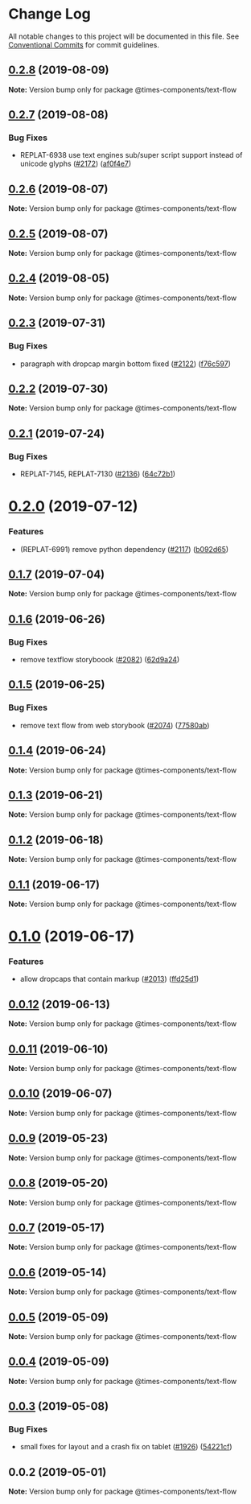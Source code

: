 # Change Log

All notable changes to this project will be documented in this file.
See [Conventional Commits](https://conventionalcommits.org) for commit guidelines.

## [0.2.8](https://github.com/newsuk/times-components/compare/@times-components/text-flow@0.2.7...@times-components/text-flow@0.2.8) (2019-08-09)

**Note:** Version bump only for package @times-components/text-flow





## [0.2.7](https://github.com/newsuk/times-components/compare/@times-components/text-flow@0.2.6...@times-components/text-flow@0.2.7) (2019-08-08)


### Bug Fixes

* REPLAT-6938 use text engines sub/super script support instead of unicode glyphs ([#2172](https://github.com/newsuk/times-components/issues/2172)) ([af0f4e7](https://github.com/newsuk/times-components/commit/af0f4e7))





## [0.2.6](https://github.com/newsuk/times-components/compare/@times-components/text-flow@0.2.5...@times-components/text-flow@0.2.6) (2019-08-07)

**Note:** Version bump only for package @times-components/text-flow





## [0.2.5](https://github.com/newsuk/times-components/compare/@times-components/text-flow@0.2.4...@times-components/text-flow@0.2.5) (2019-08-07)

**Note:** Version bump only for package @times-components/text-flow





## [0.2.4](https://github.com/newsuk/times-components/compare/@times-components/text-flow@0.2.3...@times-components/text-flow@0.2.4) (2019-08-05)

**Note:** Version bump only for package @times-components/text-flow





## [0.2.3](https://github.com/newsuk/times-components/compare/@times-components/text-flow@0.2.2...@times-components/text-flow@0.2.3) (2019-07-31)


### Bug Fixes

* paragraph with dropcap margin bottom fixed ([#2122](https://github.com/newsuk/times-components/issues/2122)) ([f76c597](https://github.com/newsuk/times-components/commit/f76c597))





## [0.2.2](https://github.com/newsuk/times-components/compare/@times-components/text-flow@0.2.1...@times-components/text-flow@0.2.2) (2019-07-30)

**Note:** Version bump only for package @times-components/text-flow





## [0.2.1](https://github.com/newsuk/times-components/compare/@times-components/text-flow@0.2.0...@times-components/text-flow@0.2.1) (2019-07-24)


### Bug Fixes

* REPLAT-7145, REPLAT-7130 ([#2136](https://github.com/newsuk/times-components/issues/2136)) ([64c72b1](https://github.com/newsuk/times-components/commit/64c72b1))





# [0.2.0](https://github.com/newsuk/times-components/compare/@times-components/text-flow@0.1.7...@times-components/text-flow@0.2.0) (2019-07-12)


### Features

* (REPLAT-6991) remove python dependency ([#2117](https://github.com/newsuk/times-components/issues/2117)) ([b092d65](https://github.com/newsuk/times-components/commit/b092d65))





## [0.1.7](https://github.com/newsuk/times-components/compare/@times-components/text-flow@0.1.6...@times-components/text-flow@0.1.7) (2019-07-04)

**Note:** Version bump only for package @times-components/text-flow





## [0.1.6](https://github.com/newsuk/times-components/compare/@times-components/text-flow@0.1.5...@times-components/text-flow@0.1.6) (2019-06-26)


### Bug Fixes

* remove textflow storyboook ([#2082](https://github.com/newsuk/times-components/issues/2082)) ([62d9a24](https://github.com/newsuk/times-components/commit/62d9a24))





## [0.1.5](https://github.com/newsuk/times-components/compare/@times-components/text-flow@0.1.4...@times-components/text-flow@0.1.5) (2019-06-25)


### Bug Fixes

* remove text flow from web storybook ([#2074](https://github.com/newsuk/times-components/issues/2074)) ([77580ab](https://github.com/newsuk/times-components/commit/77580ab))





## [0.1.4](https://github.com/newsuk/times-components/compare/@times-components/text-flow@0.1.3...@times-components/text-flow@0.1.4) (2019-06-24)

**Note:** Version bump only for package @times-components/text-flow





## [0.1.3](https://github.com/newsuk/times-components/compare/@times-components/text-flow@0.1.2...@times-components/text-flow@0.1.3) (2019-06-21)

**Note:** Version bump only for package @times-components/text-flow





## [0.1.2](https://github.com/newsuk/times-components/compare/@times-components/text-flow@0.1.1...@times-components/text-flow@0.1.2) (2019-06-18)

**Note:** Version bump only for package @times-components/text-flow





## [0.1.1](https://github.com/newsuk/times-components/compare/@times-components/text-flow@0.1.0...@times-components/text-flow@0.1.1) (2019-06-17)

**Note:** Version bump only for package @times-components/text-flow





# [0.1.0](https://github.com/newsuk/times-components/compare/@times-components/text-flow@0.0.12...@times-components/text-flow@0.1.0) (2019-06-17)


### Features

* allow dropcaps that contain markup ([#2013](https://github.com/newsuk/times-components/issues/2013)) ([ffd25d1](https://github.com/newsuk/times-components/commit/ffd25d1))





## [0.0.12](https://github.com/newsuk/times-components/compare/@times-components/text-flow@0.0.11...@times-components/text-flow@0.0.12) (2019-06-13)

**Note:** Version bump only for package @times-components/text-flow





## [0.0.11](https://github.com/newsuk/times-components/compare/@times-components/text-flow@0.0.10...@times-components/text-flow@0.0.11) (2019-06-10)

**Note:** Version bump only for package @times-components/text-flow





## [0.0.10](https://github.com/newsuk/times-components/compare/@times-components/text-flow@0.0.9...@times-components/text-flow@0.0.10) (2019-06-07)

**Note:** Version bump only for package @times-components/text-flow





## [0.0.9](https://github.com/newsuk/times-components/compare/@times-components/text-flow@0.0.8...@times-components/text-flow@0.0.9) (2019-05-23)

**Note:** Version bump only for package @times-components/text-flow





## [0.0.8](https://github.com/newsuk/times-components/compare/@times-components/text-flow@0.0.7...@times-components/text-flow@0.0.8) (2019-05-20)

**Note:** Version bump only for package @times-components/text-flow





## [0.0.7](https://github.com/newsuk/times-components/compare/@times-components/text-flow@0.0.6...@times-components/text-flow@0.0.7) (2019-05-17)

**Note:** Version bump only for package @times-components/text-flow





## [0.0.6](https://github.com/newsuk/times-components/compare/@times-components/text-flow@0.0.5...@times-components/text-flow@0.0.6) (2019-05-14)

**Note:** Version bump only for package @times-components/text-flow





## [0.0.5](https://github.com/newsuk/times-components/compare/@times-components/text-flow@0.0.4...@times-components/text-flow@0.0.5) (2019-05-09)

**Note:** Version bump only for package @times-components/text-flow





## [0.0.4](https://github.com/newsuk/times-components/compare/@times-components/text-flow@0.0.3...@times-components/text-flow@0.0.4) (2019-05-09)

**Note:** Version bump only for package @times-components/text-flow





## [0.0.3](https://github.com/newsuk/times-components/compare/@times-components/text-flow@0.0.2...@times-components/text-flow@0.0.3) (2019-05-08)


### Bug Fixes

* small fixes for layout and a crash fix on tablet ([#1926](https://github.com/newsuk/times-components/issues/1926)) ([54221cf](https://github.com/newsuk/times-components/commit/54221cf))





## 0.0.2 (2019-05-01)

**Note:** Version bump only for package @times-components/text-flow
